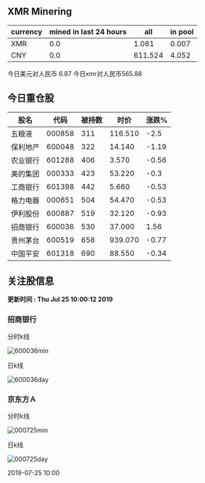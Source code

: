 ## XMR Minering

|currency|mined in last 24 hours|all|in pool|
|---|---|---|---|
|XMR|0.0|1.081|0.007|
|CNY|0.0|611.524|4.052|

今日美元对人民币 6.87	今日xmr对人民币565.88


## 今日重仓股 

|股名|代码|被持数|时价|涨跌%|
|---|---|---|---|---|
|五粮液|000858|311|116.510|-2.5|
|保利地产|600048|322|14.140|-1.19|
|农业银行|601288|406|3.570|-0.56|
|美的集团|000333|423|53.220|-0.3|
|工商银行|601398|442|5.660|-0.53|
|格力电器|000651|504|54.470|-0.53|
|伊利股份|600887|519|32.120|-0.93|
|招商银行|600036|530|37.000|1.56|
|贵州茅台|600519|658|939.070|-0.77|
|中国平安|601318|690|88.550|-0.34|

## 关注股信息
**更新时间 : Thu Jul 25 10:00:12 2019**
### 招商银行 
分时k线

![600036min](http://image.sinajs.cn/newchart/min/n/sh600036.gif)

日k线

![600036day](http://image.sinajs.cn/newchart/daily/n/sh600036.gif)

### 京东方Ａ 
分时k线

![000725min](http://image.sinajs.cn/newchart/min/n/sz000725.gif)

日k线

![000725day](http://image.sinajs.cn/newchart/daily/n/sz000725.gif)

2019-07-25 10:00